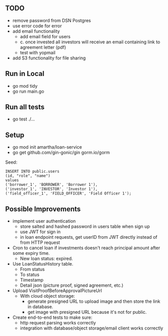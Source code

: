 ## TODO

- remove password from DSN Postgres
- use error code for error
- add email functionality
  - add email field for users
  - c. once invested all investors will receive an email containing link to agreement letter (pdf)
  - test with yopmail
- add S3 functionality for file sharing

## Run in Local

- go mod tidy
- go run main.go

## Run all tests

- go test ./...

## Setup

- go mod init amartha/loan-service
- go get github.com/gin-gonic/gin gorm.io/gorm

Seed:
```
INSERT INTO public.users
(id, "role", "name")
values
('borrower_1', 'BORROWER', 'Borrower 1'),
('investor_1', 'INVESTOR', 'Investor 1'),
('field_officer_1', 'FIELD_OFFICER', 'Field Officer 1');
```

## Possible Improvements

- implement user authentication
  - store salted and hashed password in users table when sign up
  - use JWT for sign in
  - in loan endpoint requests, get userID from JWT directly instead of from HTTP request
- Cron to cancel loan if investments doesn't reach principal amount after some expiry time.
  - New loan status: expired.
- Use LoanStatusHistory table.
  - From status
  - To status
  - Timestamp
  - Detail json (picture proof, signed agreement, etc.)
- Upload VisitProofBeforeApprovalPictureUrl
  - With cloud object storage:
    - generate presigned URL to upload image and then store the link in database.
    - get image with presigned URL because it's not for public.
- Create end-to-end tests to make sure:
  - http request parsing works correctly
  - integration with database/object storage/email client works correctly